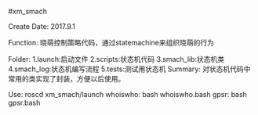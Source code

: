 #xm_smach

Create Date: 2017.9.1

Function: 
晓萌控制策略代码，通过statemachine来组织晓萌的行为

Folder:
  1.launch:启动文件
  2.scripts:状态机代码
  3.smach_lib:状态机类
  4.smach_log:状态机编写流程
  5.tests:测试用状态机
Summary:
  对状态机代码中常用的类实现了封装，方便以后使用。

Use:
  roscd xm_smach/launch
  whoiswho:
    bash whoiswho.bash
  gpsr:
    bash gpsr.bash